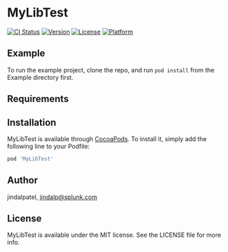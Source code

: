 # MyLibTest

[![CI Status](https://img.shields.io/travis/jindalpatel/MyLibTest.svg?style=flat)](https://travis-ci.org/jindalpatel/MyLibTest)
[![Version](https://img.shields.io/cocoapods/v/MyLibTest.svg?style=flat)](https://cocoapods.org/pods/MyLibTest)
[![License](https://img.shields.io/cocoapods/l/MyLibTest.svg?style=flat)](https://cocoapods.org/pods/MyLibTest)
[![Platform](https://img.shields.io/cocoapods/p/MyLibTest.svg?style=flat)](https://cocoapods.org/pods/MyLibTest)

## Example

To run the example project, clone the repo, and run `pod install` from the Example directory first.

## Requirements

## Installation

MyLibTest is available through [CocoaPods](https://cocoapods.org). To install
it, simply add the following line to your Podfile:

```ruby
pod 'MyLibTest'
```

## Author

jindalpatel, jindalp@splunk.com

## License

MyLibTest is available under the MIT license. See the LICENSE file for more info.
